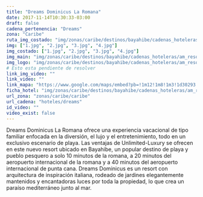 ```yaml
---
title: "Dreams Dominicus La Romana"
date: 2017-11-14T10:30:33-03:00
draft: false
cadena_pertenencia: "Dreams"
zona: "Caribe"
ruta_img_costado: "img/zonas/caribe/destinos/bayahibe/cadenas_hoteleras/am_resort/dreams/dreams_dominicus_la_romana/imagenes_hotel/"
img: ["1.jpg", "2.jpg", "3.jpg", "4.jpg"]
img_costado: ["1.jpg", "2.jpg", "3.jpg", "4.jpg"]
img_main: "img/zonas/caribe/destinos/bayahibe/cadenas_hoteleras/am_resort/dreams/dreams_dominicus_la_romana/dreams_dominicus_la_romana.jpg"
img_logo: "img/zonas/caribe/destinos/bayahibe/cadenas_hoteleras/am_resort/dreams/dreams_dominicus_la_romana/logo_hotel/logo_dreams_dominicus_la_romana.jpg"
# Esto esta pendiente de resolver
link_img_video: ""
link_video: ""
link_mapa: "https://www.google.com/maps/embed?pb=!1m12!1m8!1m3!1d30293.55613086028!2d-68.8497161085106!3d18.361215900229322!3m2!1i1024!2i768!4f13.1!2m1!1sDreams+Dominicus+La+Romana!5e0!3m2!1ses!2scl!4v1510666464130"
ficha_hotel: "img/zonas/caribe/destinos/bayahibe/cadenas_hoteleras/am_resort/dreams/dreams_dominicus_la_romana/dreams_dominicus_la_romana.pdf"
url_zona: "zonas/caribe/caribe"
url_cadena: "hoteles/dreams"
id_video: ""
video_exist: false
---
```

Dreams Dominicus La Romana ofrece una experiencia vacacional de tipo familiar enfocada en la diversión, el lujo y el entretenimiento, todo en un exclusivo escenario de playa. Las ventajas de Unlimited-Luxury se ofrecen en este nuevo resort ubicado en Bayahibe, un popular destino de playa y pueblo pesquero a solo 10 minutos de la romana, a 20 minutos del aeropuerto internacional de la romana y a 40 minutos del aeropuerto internacional de punta cana. Dreams Dominicus es un resort con arquitectura de inspiración italiana, rodeado de jardines elegantemente mantenidos y encantadoras luces por toda la propiedad, lo que crea un paraíso mediterráneo junto al mar.
